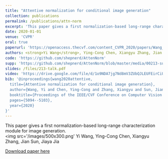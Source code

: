 ```yaml
---
title: "Attentive normalization for conditional image generation"
collection: publications
permalink: /publications/attn-norm
excerpt: 'This paper gives a first normalization-based long-range characterization module for image generation.'
date: 2020-01-01
venue: 'CVPR'
oral: true
paperurl: 'https://openaccess.thecvf.com/content_CVPR_2020/papers/Wang_Attentive_Normalization_for_Conditional_Image_Generation_CVPR_2020_paper.pdf'
authors: <strong>Yi Wang</strong>, Ying-Cong Chen, Xiangyu Zhang, Jian Sun, Jiaya Jia
code: 'https://github.com/shepnerd/AttenNorm'
supp: 'https://github.com/shepnerd/AttenNorm/blob/master/media/00213-supp.pdf'
slides: /files/213-talk.pdf
video: 'https://drive.google.com/file/d/1o9NDA7jg7Nd8mV3ZUbQJLEUFEirCiUi0/view?usp=sharing'
bib: '@inproceedings{wang2020attentive,
  title={Attentive normalization for conditional image generation},
  author={Wang, Yi and Chen, Ying-Cong and Zhang, Xiangyu and Sun, Jian and Jia, Jiaya},
  booktitle={Proceedings of the IEEE/CVF Conference on Computer Vision and Pattern Recognition},
  pages={5094--5103},
  year={2020}
}'
---
```

This paper gives a first normalization-based long-range characterization module for image generation.<br/><img src='/images/500x300.png'
Yi Wang, Ying-Cong Chen, Xiangyu Zhang, Jian Sun, Jiaya Jia

[Download paper here](https://openaccess.thecvf.com/content_CVPR_2020/papers/Wang_Attentive_Normalization_for_Conditional_Image_Generation_CVPR_2020_paper.pdf)